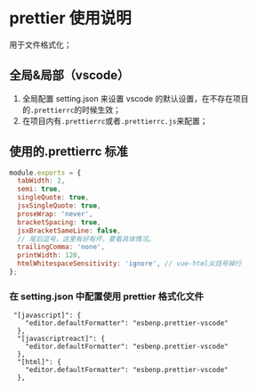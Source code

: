 # prettier 使用说明

用于文件格式化；

## 全局&局部（vscode）

1. 全局配置 setting.json 来设置 vscode 的默认设置，在不存在项目的`.prettierrc`的时候生效；
2. 在项目内有`.prettierrc`或者`.prettierrc.js`来配置；

## 使用的.prettierrc 标准

```js
module.exports = {
  tabWidth: 2,
  semi: true,
  singleQuote: true,
  jsxSingleQuote: true,
  proseWrap: 'never',
  bracketSpacing: true,
  jsxBracketSameLine: false,
  // 尾后逗号，这里有好有坏，要看具体情况。
  trailingComma: 'none',
  printWidth: 120,
  htmlWhitespaceSensitivity: 'ignore', // vue-html尖括号掉行
};
```

### 在 setting.json 中配置使用 prettier 格式化文件

```
 "[javascript]": {
    "editor.defaultFormatter": "esbenp.prettier-vscode"
  },
  "[javascriptreact]": {
    "editor.defaultFormatter": "esbenp.prettier-vscode"
  },
  "[html]": {
    "editor.defaultFormatter": "esbenp.prettier-vscode"
  },
```
